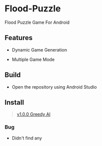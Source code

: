 # Flood-Puzzle
Flood Puzzle Game For Android 

## Features
- Dynamic Game Generation

- Multiple Game Mode

## Build
- Open the repository using Android Studio

## Install

> [v1.0.0 Greedy AI](https://github.com/sabertooth9/Flood-Puzzle/releases/download/1.0.0/app-release.apk)

### Bug
- Didn't find any
